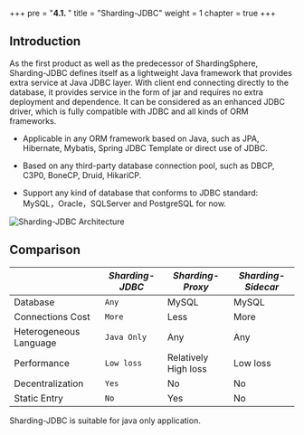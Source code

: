 +++
pre = "<b>4.1. </b>"
title = "Sharding-JDBC"
weight = 1
chapter = true
+++

## Introduction

As the first product as well as the predecessor of ShardingSphere, Sharding-JDBC defines itself as a lightweight Java framework that provides extra service at Java JDBC layer. 
With client end connecting directly to the database, it provides service in the form of jar and requires no extra deployment and dependence. 
It can be considered as an enhanced JDBC driver, which is fully compatible with JDBC and all kinds of ORM frameworks.

- Applicable in any ORM framework based on Java, such as JPA, Hibernate, Mybatis, Spring JDBC Template or direct use of JDBC.

- Based on any third-party database connection pool, such as DBCP, C3P0, BoneCP, Druid, HikariCP.

- Support any kind of database that conforms to JDBC standard: MySQL，Oracle，SQLServer and PostgreSQL for now.

![Sharding-JDBC Architecture](http://shardingsphere.apache.org/document/current/img/sharding-jdbc-brief.png)

## Comparison

|                        | *Sharding-JDBC* | *Sharding-Proxy*     | *Sharding-Sidecar* |
| ---------------------- | --------------- | -------------------- | ------------------ |
| Database               | `Any`           | MySQL                | MySQL              |
| Connections Cost       | `More`          | Less                 | More               |
| Heterogeneous Language | `Java Only`     | Any                  | Any                |
| Performance            | `Low loss`      | Relatively High loss | Low loss           |
| Decentralization       | `Yes`           | No                   | No                 |
| Static Entry           | `No`            | Yes                  | No                 |

Sharding-JDBC is suitable for java only application.
